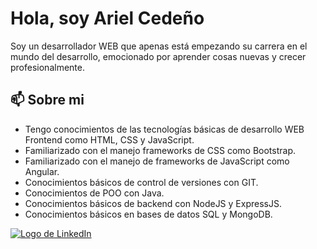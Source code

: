 
# Hola, soy Ariel Cedeño

Soy un desarrollador WEB que apenas está empezando su carrera en el mundo del desarrollo, emocionado por aprender cosas nuevas y crecer profesionalmente.

## 📫 Sobre mi
- Tengo conocimientos de las tecnologías básicas de desarrollo WEB Frontend como HTML, CSS y JavaScript.
- Familiarizado con el manejo frameworks de CSS como Bootstrap.
- Familiarizado con el manejo de frameworks de JavaScript como Angular.
- Conocimientos básicos de control de versiones con GIT.
- Conocimientos de POO con Java.
- Conocimientos básicos de backend con NodeJS y ExpressJS.
- Conocimientos básicos en bases de datos SQL y MongoDB.

[![Logo de LinkedIn](https://upload.wikimedia.org/wikipedia/commons/thumb/c/c9/Linkedin.svg/50px-Linkedin.svg.png)](https://www.linkedin.com/in/ariel-b62bb8242/)



